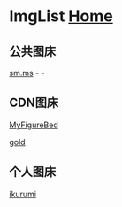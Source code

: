 # ImgList  [Home](../index.md)

## 公共图床

[sm.ms](https://sm.ms/) - []() - []()

## CDN图床

[MyFigureBed](https://cdn.jsdelivr.net/gh/AmbroseRen/Picture@master/)

[gold](https://cdn.jsdelivr.net/gh/AmbroseRen/Picture@master/img/default/gold.jpg)

## 个人图床

[ikurumi](https://ikurumi.com/wallpaper.php)

